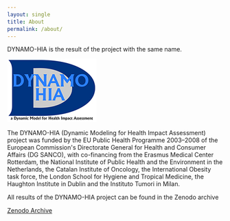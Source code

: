 ```yaml
---
layout: single
title: About
permalink: /about/
---
```


DYNAMO-HIA is the result of the project with the same name.

![DYNAMO-HIA Logo](assets/images/DYNAMO-HIA-D.jpg)

The DYNAMO-HIA (Dynamic Modeling for Health Impact Assessment) project was funded by the EU Public Health Programme 2003–2008 of the European Commission's Directorate General for Health and Consumer Affairs (DG SANCO), with co-financing from the Erasmus Medical Center Rotterdam, the National Institute of Public Health and the Environment in the Netherlands, the Catalan Institute of Oncology, the International Obesity task force, the London School for Hygiene and Tropical Medicine, the Haughton Institute in Dublin and the Instituto Tumori in Milan.

All results of the DYNAMO-HIA project can be found in the Zenodo archive

[Zenodo Archive](https://doi.org/10.5281/zenodo.14275979)

